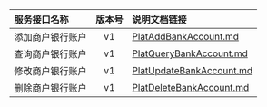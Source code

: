   
| 服务接口名称 | 版本号 | 说明文档链接 |  
| :----------------- | :-----: | :---------------- |  
| 添加商户银行账户 | v1 | [PlatAddBankAccount.md](https://gitee.com/leslieleslie/gitMd/blob/master/EpeisPlat/PlatSuppBankServer/PlatAddBankAccount.md) |  
| 查询商户银行账户 | v1 | [PlatQueryBankAccount.md](https://gitee.com/leslieleslie/gitMd/blob/master/EpeisPlat/PlatSuppBankServer/PlatQueryBankAccount.md) |  
| 修改商户银行账户 | v1 | [PlatUpdateBankAccount.md](https://gitee.com/leslieleslie/gitMd/blob/master/EpeisPlat/PlatSuppBankServer/PlatUpdateBankAccount.md) |  
| 删除商户银行账户 | v1 | [PlatDeleteBankAccount.md](https://gitee.com/leslieleslie/gitMd/blob/master/EpeisPlat/PlatSuppBankServer/PlatDeleteBankAccount.md) |  
  
